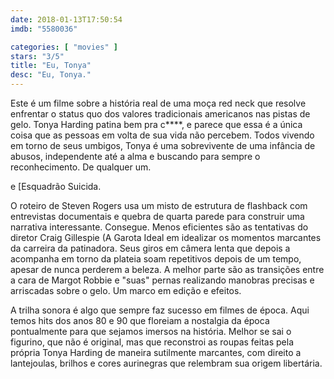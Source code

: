 ```yaml
---
date: 2018-01-13T17:50:54
imdb: "5580036"

categories: [ "movies" ]
stars: "3/5"
title: "Eu, Tonya"
desc: "Eu, Tonya."
---
```

Este é um filme sobre a história real de uma moça red neck que resolve enfrentar o status quo dos valores tradicionais americanos nas pistas de gelo. Tonya Harding patina bem pra c****, e parece que essa é a única coisa que as pessoas em volta de sua vida não percebem. Todos vivendo em torno de seus umbigos, Tonya é uma sobrevivente de uma infância de abusos, independente até a alma e buscando para sempre o reconhecimento. De qualquer um.

 e [Esquadrão Suicida.

O roteiro de Steven Rogers usa um misto de estrutura de flashback com entrevistas documentais e quebra de quarta parede para construir uma narrativa interessante. Consegue. Menos eficientes são as tentativas do diretor Craig Gillespie (A Garota Ideal em idealizar os momentos marcantes da carreira da patinadora. Seus giros em câmera lenta que depois a acompanha em torno da plateia soam repetitivos depois de um tempo, apesar de nunca perderem a beleza. A melhor parte são as transições entre a cara de Margot Robbie e "suas" pernas realizando manobras precisas e arriscadas sobre o gelo. Um marco em edição e efeitos.

A trilha sonora é algo que sempre faz sucesso em filmes de época. Aqui temos hits dos anos 80 e 90 que floreiam a nostalgia da época pontualmente para que sejamos imersos na história. Melhor se sai o figurino, que não é original, mas que reconstroi as roupas feitas pela própria Tonya Harding de maneira sutilmente marcantes, com direito a lantejoulas, brilhos e cores aurinegras que relembram sua origem libertária.
